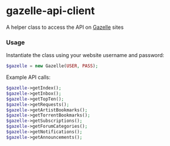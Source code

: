 # gazelle-api-client

A helper class to access the API on [Gazelle](https://github.com/WhatCD/Gazelle/wiki/JSON-API-Documentation) sites

### Usage

Instantiate the class using your website username and password:

```php
$gazelle = new Gazelle(USER, PASS);
```

Example API calls:

```php
$gazelle->getIndex();
$gazelle->getInbox();
$gazelle->getTopTen();
$gazelle->getRequests();
$gazelle->getArtistBookmarks();
$gazelle->getTorrentBookmarks();
$gazelle->getSubscriptions();
$gazelle->getForumCategories();
$gazelle->getNotifications();
$gazelle->getAnnouncements();
```
